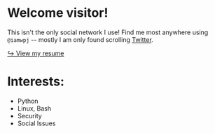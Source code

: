# Welcome visitor!

This isn't the only social network I use! Find me most anywhere using `@iamwpj` -- mostly I am only found scrolling [Twitter](https://twitter.com/iamwpj).

[↪ View my resume](https://github.com/iamwpj/resume)

# Interests:
  - Python
  - Linux, Bash
  - Security
  - Social Issues

